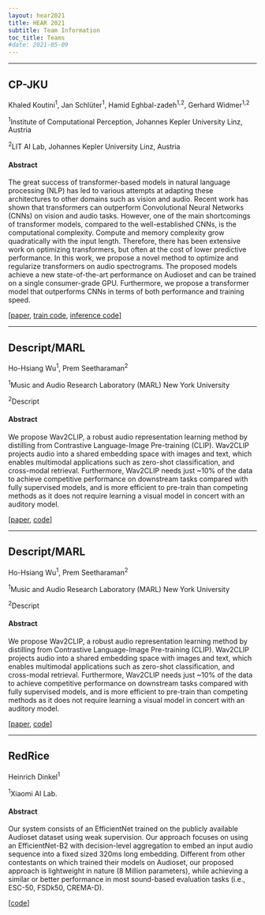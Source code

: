 ```yaml
---
layout: hear2021
title: HEAR 2021
subtitle: Team Information
toc_title: Teams
#date: 2021-05-09
---
```


<hr class="divider-line"/>

## CP-JKU
<div class="team-members">
    <p>
        Khaled Koutini<sup>1</sup>, Jan Schlüter<sup>1</sup>,
        Hamid Eghbal-zadeh<sup>1,2</sup>, Gerhard Widmer<sup>1,2</sup>
    </p>
    <div class="team-affiliation">
        <p><sup>1</sup>Institute of Computational Perception, Johannes Kepler University Linz, Austria</p>
        <p><sup>2</sup>LIT AI Lab, Johannes Kepler University Linz, Austria</p>
    </div>
</div>

#### Abstract
The great success of transformer-based models in natural language processing (NLP) has
led to various attempts at adapting these architectures to other domains such as vision
and audio. Recent work has shown that transformers can outperform Convolutional Neural
Networks (CNNs) on vision and audio tasks. However, one of the main shortcomings of
transformer models, compared to the well-established CNNs, is the computational
complexity. Compute and memory complexity grow quadratically with the input length.
Therefore, there has been extensive work on optimizing transformers, but often at the
cost of lower predictive performance. In this work, we propose a novel method to optimize
and regularize transformers on audio spectrograms. The proposed models achieve a new
state-of-the-art performance on Audioset and can be trained on a single consumer-grade
GPU. Furthermore, we propose a transformer model that outperforms CNNs in terms of both
performance and training speed.

[[paper](hhttps://arxiv.org/abs/2110.05069), [train code](https://github.com/kkoutini/PaSST),
[inference code](https://github.com/kkoutini/passt_hear21)]

<hr class="divider-line"/>

## Descript/MARL
<div class="team-members">
    <p>
        Ho-Hsiang Wu<sup>1</sup>, Prem Seetharaman<sup>2</sup>
    </p>
    <div class="team-affiliation">
        <p><sup>1</sup>Music and Audio Research Laboratory (MARL) New York University</p>
        <p><sup>2</sup>Descript</p>
    </div>
</div>

#### Abstract
We propose Wav2CLIP, a robust audio representation learning method by distilling from
Contrastive Language-Image Pre-training (CLIP). Wav2CLIP projects audio into a shared
embedding space with images and text, which enables multimodal applications such as
zero-shot classification, and cross-modal retrieval. Furthermore, Wav2CLIP needs just
~10% of the data to achieve competitive performance on downstream tasks compared with
fully supervised models, and is more efficient to pre-train than competing methods as
it does not require learning a visual model in concert with an auditory model.

[[paper](https://arxiv.org/abs/2110.11499), [code](https://github.com/descriptinc/lyrebird-wav2clip)]

<hr class="divider-line"/>

## Descript/MARL
<div class="team-members">
    <p>
        Ho-Hsiang Wu<sup>1</sup>, Prem Seetharaman<sup>2</sup>
    </p>
    <div class="team-affiliation">
        <p><sup>1</sup>Music and Audio Research Laboratory (MARL) New York University</p>
        <p><sup>2</sup>Descript</p>
    </div>
</div>

#### Abstract
We propose Wav2CLIP, a robust audio representation learning method by distilling from
Contrastive Language-Image Pre-training (CLIP). Wav2CLIP projects audio into a shared
embedding space with images and text, which enables multimodal applications such as
zero-shot classification, and cross-modal retrieval. Furthermore, Wav2CLIP needs just
~10% of the data to achieve competitive performance on downstream tasks compared with
fully supervised models, and is more efficient to pre-train than competing methods as
it does not require learning a visual model in concert with an auditory model.

[[paper](https://arxiv.org/abs/2110.11499), [code](https://github.com/descriptinc/lyrebird-wav2clip)]

<hr class="divider-line"/>

## RedRice
<div class="team-members">
    <p>
        Heinrich Dinkel<sup>1</sup>
    </p>
    <div class="team-affiliation">
        <p><sup>1</sup>Xiaomi AI Lab.</p>
    </div>
</div>

#### Abstract
Our system consists of an EfficientNet trained on the publicly available Audioset
dataset using weak supervision. Our approach focuses on using an EfficientNet-B2 with
decision-level aggregation to embed an input audio sequence into a fixed sized 320ms
long embedding. Different from other contestants on which trained their models on
Audioset, our proposed approach is lightweight in nature (8 Million parameters),
while achieving a similar or better performance in most sound-based
evaluation tasks (i.e., ESC-50, FSDk50, CREMA-D).

[[code](https://github.com/RicherMans/HEAR2021_EfficientLatent)]